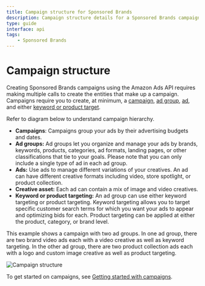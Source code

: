 ```yaml
---
title: Campaign structure for Sponsored Brands
description: Campaign structure details for a Sponsored Brands campaign
type: guide
interface: api
tags: 
    - Sponsored Brands
---
```



# Campaign structure

Creating Sponsored Brands campaigns using the Amazon Ads API requires making multiple calls to create the entities that make up a campaign. Campaigns require you to create, at minimum, a [campaign](guides/sponsored-brands/campaigns/get-started-with-campaigns#step-1-create-a-campaign), [ad group](guides/sponsored-brands/campaigns/get-started-with-campaigns#step-2-create-ad-group), [ad](guides/sponsored-brands/campaigns/get-started-with-campaigns#step-4-create-an-ad), and either [keyword or product target](https://advertising.amazon.com/help?ref_=AAC_unav_support_center#G3XAU5G7C2JTNQTM).

Refer to diagram below to understand campaign hierarchy.

* **Campaigns**: Campaigns group your ads by their advertising budgets and dates.
* **Ad groups:** Ad groups let you organize and manage your ads by brands, keywords, products, categories, ad formats, landing pages, or other classifications that tie to your goals. Please note that you can only include a single type of ad in each ad group.
* **Ads:** Use ads to manage different variations of your creatives. An ad can have different creative formats including video, store spotlight, or product collection. 
* **Creative asset:** Each ad can contain a mix of image and video creatives.
* **Keyword or product targeting:** An ad group can use either keyword targeting or product targeting. Keyword targeting allows you to target specific customer search terms for which you want your ads to appear and optimizing bids for each. Product targeting can be applied at either the product, category, or brand level.

This example shows a campaign with two ad groups. In one ad group, there are two brand video ads each with a video creative as well as keyword targeting. In the other ad group, there are two product collection ads each with a logo and custom image creative as well as product targeting.

 ![Campaign structure](/_images/sponsored-brands/campaign_structure_SB.png)

To get started on campaigns, see [Getting started with campaigns](guides/sponsored-brands/campaigns/get-started-with-campaigns).
